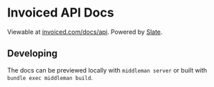 Invoiced API Docs
========

Viewable at [invoiced.com/docs/api](https://invoiced.com/docs/api). Powered by [Slate](https://github.com/tripit/slate).

## Developing

The docs can be previewed locally with `middleman server` or built with `bundle exec middleman build`.